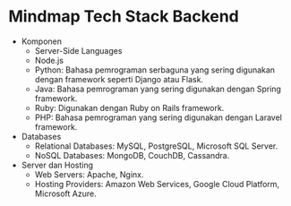 # Mindmap Tech Stack Backend

- Komponen
  - Server-Side Languages
  - Node.js
  - Python: Bahasa pemrograman serbaguna yang sering digunakan dengan framework seperti Django atau Flask.
  - Java: Bahasa pemrograman yang sering digunakan dengan Spring framework.
  - Ruby: Digunakan dengan Ruby on Rails framework.
  - PHP: Bahasa pemrograman yang sering digunakan dengan Laravel framework.
- Databases
  - Relational Databases: MySQL, PostgreSQL, Microsoft SQL Server.
  - NoSQL Databases: MongoDB, CouchDB, Cassandra.
- Server dan Hosting
  - Web Servers: Apache, Nginx.
  - Hosting Providers: Amazon Web Services, Google Cloud Platform, Microsoft Azure.
